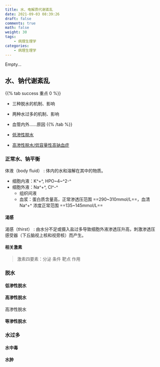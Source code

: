 ```yaml
---
title: 水、电解质代谢紊乱
date: 2021-09-03 08:39:26
draft: false
comments: true
math: false
weight: 30
tags:
    - 病理生理学
categories:
    - 病理生理学
---
```


Empty...

<!--more-->

## 水、钠代谢紊乱

{{% tab success 重点 0 %}}
- 三种脱水的机制、影响
- 两种水过多的机制、影响
- 血管内外……原因
{{% /tab %}}

- [低渗性脱水](#低渗性脱水)
- [高渗性脱水/低容量性高钠血症](#高渗性脱水)

### 正常水、钠平衡

体液（body fluid）
: 体内的水和溶解在其中的物质。

- 细胞内液：K^+^, HPO~4~^2-^
- 细胞外液：Na^+^, Cl^-^
    - 组织间液
    - 血浆：蛋白质含量高，正常渗透压范围 ==290\~310mmol/L==，血清 Na^+^ 浓度正常范围 ==135\~145mmol/L==

#### 渴感

渴感（thirst）
: 由水分不足或摄入盐过多导致细胞外液渗透压升高，刺激渗透压感受器（下丘脑视上核和视旁核）而产生。

#### 相关激素

> 激素四要素：分泌 条件 靶点 作用

### 脱水

#### 低渗性脱水

#### 高渗性脱水

高渗性脱水

#### 等渗性脱水

### 水过多

#### 水中毒

#### 水肿

